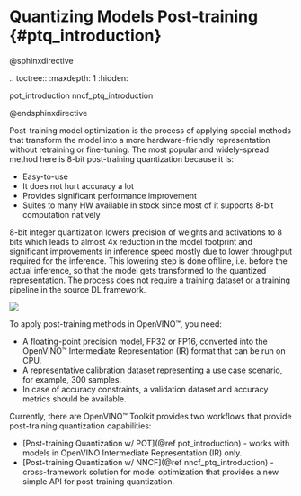 # Quantizing Models Post-training {#ptq_introduction}

@sphinxdirective

.. toctree::
   :maxdepth: 1
   :hidden:

   pot_introduction
   nncf_ptq_introduction

@endsphinxdirective

Post-training model optimization is the process of applying special methods that transform the model into a more hardware-friendly representation without retraining or fine-tuning. The most popular and widely-spread method here is 8-bit post-training quantization because it is:
* Easy-to-use
* It does not hurt accuracy a lot
* Provides significant performance improvement
* Suites to many HW available in stock since most of it supports 8-bit computation natively

8-bit integer quantization lowers precision of weights and activations to 8 bits which leads to almost 4x reduction in the model footprint and significant improvements in inference speed mostly due to lower throughput required for the inference. This lowering step is done offline, i.e. before the actual inference, so that the model gets transformed to the quantized representation. The process does not require a training dataset or a training pipeline in the source DL framework. 

![](../img/quantization_picture.png)

To apply post-training methods in OpenVINO&trade;, you need:
* A floating-point precision model, FP32 or FP16, converted into the OpenVINO&trade; Intermediate Representation (IR) format that can be run on CPU.
* A representative calibration dataset representing a use case scenario, for example, 300 samples.
* In case of accuracy constraints, a validation dataset and accuracy metrics should be available.

Currently, there are OpenVINO&trade; Toolkit provides two workflows that provide post-training quantization capabilities:
* [Post-training Quantization w/ POT](@ref pot_introduction) - works with models in OpenVINO Intermediate Representation (IR) only.
* [Post-training Quantization w/ NNCF](@ref nncf_ptq_introduction) - cross-framework solution for model optimization that provides a new simple API for post-training quantization.